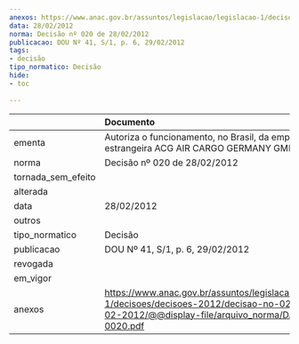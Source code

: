 ```yaml
---
anexos: https://www.anac.gov.br/assuntos/legislacao/legislacao-1/decisoes/decisoes-2012/decisao-no-020-de-28-02-2012/@@display-file/arquivo_norma/DA2012-0020.pdf
data: 28/02/2012
norma: Decisão nº 020 de 28/02/2012
publicacao: DOU Nº 41, S/1, p. 6, 29/02/2012
tags:
- decisão
tipo_normatico: Decisão
hide: 
- toc 
 
---
```


|                    | Documento                                                                                                                                                 |
|:-------------------|:----------------------------------------------------------------------------------------------------------------------------------------------------------|
| ementa             | Autoriza o funcionamento, no Brasil, da empresa estrangeira ACG AIR CARGO GERMANY GMBH.                                                                   |
| norma              | Decisão nº 020 de 28/02/2012                                                                                                                              |
| tornada_sem_efeito |                                                                                                                                                           |
| alterada           |                                                                                                                                                           |
| data               | 28/02/2012                                                                                                                                                |
| outros             |                                                                                                                                                           |
| tipo_normatico     | Decisão                                                                                                                                                   |
| publicacao         | DOU Nº 41, S/1, p. 6, 29/02/2012                                                                                                                          |
| revogada           |                                                                                                                                                           |
| em_vigor           |                                                                                                                                                           |
| anexos             | https://www.anac.gov.br/assuntos/legislacao/legislacao-1/decisoes/decisoes-2012/decisao-no-020-de-28-02-2012/@@display-file/arquivo_norma/DA2012-0020.pdf |